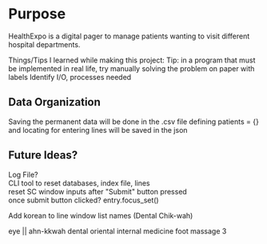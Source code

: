 # Purpose
HealthExpo is a digital pager to manage patients wanting to visit different hospital departments.

Things/Tips I learned while making this project:
    Tip: in a program that must be implemented in real life, try manually solving the problem on paper with labels
                Identify I/O, processes needed

## Data Organization
Saving the permanent data will be done in the .csv file
defining patients = {} and locating for entering lines will be saved in the json

## Future Ideas?
Log File? <br>
CLI tool to reset databases, index file, lines <br>
reset SC window inputs after "Submit" button pressed <br>
once submit button clicked? 
entry.focus_set()

Add korean to line window list names (Dental Chik-wah)

eye || ahn-kkwah
dental
oriental
internal medicine
foot massage 3
